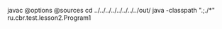 javac @options @sources
cd ../../../../../../../../out/
java -classpath ".;./*" ru.cbr.test.lesson2.Program1